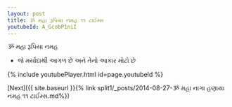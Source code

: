 ```yaml
---
layout: post
title: ૐ મહા રૂપિયા નમહ ૧૧ ટાઈમ્સ
youtubeId: A_GcobP1niI
---
```

 
 
 ૐ મહા રૂપિયા નમહ  
 
 -  જે મર્યાદાથી આગળ છે અને તેનો આકાર મોટો છે 
 
  
 
  
 
 
 
 
 
 


{% include youtubePlayer.html id=page.youtubeId %}
 
[Next]({{ site.baseurl }}{% link  split1/_posts/2014-08-27-ૐ મહા નાગા હણાયા નમહ ૧૧ ટાઈમ્સ.md%})
 

